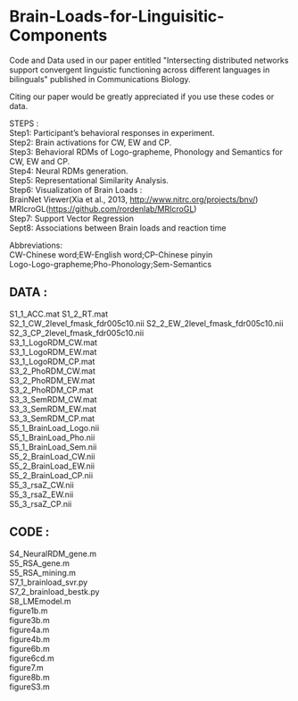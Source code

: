 # Brain-Loads-for-Linguisitic-Components
Code and Data used in our paper entitled "Intersecting distributed networks support convergent linguistic functioning across different languages in bilinguals" published in Communications Biology.

Citing our paper would be greatly appreciated if you use these codes or data. 
  
STEPS :  
Step1: Participant’s behavioral responses in experiment.  
Step2: Brain activations for CW, EW and CP.  
Step3: Behavioral RDMs of Logo-grapheme, Phonology and Semantics for CW, EW and CP.  
Step4: Neural RDMs generation.  
Step5: Representational Similarity Analysis.  
Step6: Visualization of Brain Loads :   
	BrainNet Viewer(Xia et al., 2013, http://www.nitrc.org/projects/bnv/)  
	MRIcroGL(https://github.com/rordenlab/MRIcroGL)  
Step7: Support Vector Regression  
Sept8: Associations between Brain loads and reaction time  

Abbreviations:   
CW-Chinese word;EW-English word;CP-Chinese pinyin  
Logo-Logo-grapheme;Pho-Phonology;Sem-Semantics  

## DATA :  
  S1_1_ACC.mat  S1_2_RT.mat  
  S2_1_CW_2level_fmask_fdr005c10.nii  S2_2_EW_2level_fmask_fdr005c10.nii S2_3_CP_2level_fmask_fdr005c10.nii  
  S3_1_LogoRDM_CW.mat  
  S3_1_LogoRDM_EW.mat  
  S3_1_LogoRDM_CP.mat  
  S3_2_PhoRDM_CW.mat  
  S3_2_PhoRDM_EW.mat  
  S3_2_PhoRDM_CP.mat  
  S3_3_SemRDM_CW.mat  
  S3_3_SemRDM_EW.mat  
  S3_3_SemRDM_CP.mat  
  S5_1_BrainLoad_Logo.nii  
  S5_1_BrainLoad_Pho.nii  
  S5_1_BrainLoad_Sem.nii  
  S5_2_BrainLoad_CW.nii  
  S5_2_BrainLoad_EW.nii  
  S5_2_BrainLoad_CP.nii  
  S5_3_rsaZ_CW.nii  
  S5_3_rsaZ_EW.nii  
  S5_3_rsaZ_CP.nii  
## CODE :  
  S4_NeuralRDM_gene.m  
  S5_RSA_gene.m  
  S5_RSA_mining.m  
  S7_1_brainload_svr.py  
  S7_2_brainload_bestk.py  
  S8_LMEmodel.m  
  figure1b.m  
  figure3b.m  
  figure4a.m  
  figure4b.m  
  figure6b.m  
  figure6cd.m  
  figure7.m  
  figure8b.m  
  figureS3.m  
